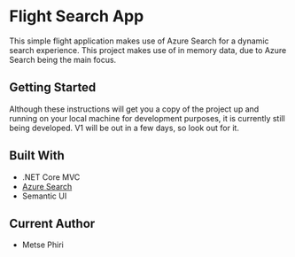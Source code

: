 # Flight Search App

This simple flight application makes use of Azure Search for a dynamic search experience.
This project makes use of in memory data, due to Azure Search being the main focus.

## Getting Started
Although these instructions will get you a copy of the project up and running on your local machine for development purposes, it is currently still being developed. V1 will be out in a few days, so look out for it.

## Built With
* .NET Core MVC
* [Azure Search](https://azure.microsoft.com/en-us/services/search/)
* Semantic UI 

## Current Author
* Metse Phiri
